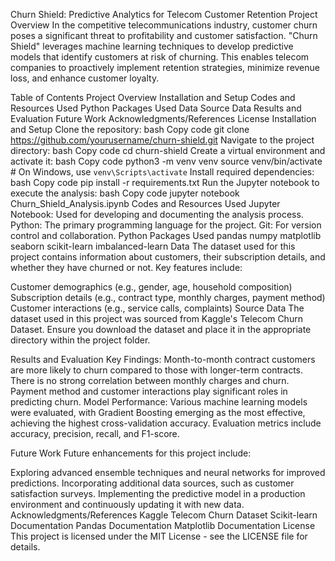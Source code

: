 Churn Shield: Predictive Analytics for Telecom Customer Retention
Project Overview
In the competitive telecommunications industry, customer churn poses a significant threat to profitability and customer satisfaction. "Churn Shield" leverages machine learning techniques to develop predictive models that identify customers at risk of churning. This enables telecom companies to proactively implement retention strategies, minimize revenue loss, and enhance customer loyalty.

Table of Contents
Project Overview
Installation and Setup
Codes and Resources Used
Python Packages Used
Data
Source Data
Results and Evaluation
Future Work
Acknowledgments/References
License
Installation and Setup
Clone the repository:
bash
Copy code
git clone https://github.com/yourusername/churn-shield.git
Navigate to the project directory:
bash
Copy code
cd churn-shield
Create a virtual environment and activate it:
bash
Copy code
python3 -m venv venv
source venv/bin/activate  # On Windows, use `venv\Scripts\activate`
Install required dependencies:
bash
Copy code
pip install -r requirements.txt
Run the Jupyter notebook to execute the analysis:
bash
Copy code
jupyter notebook Churn_Shield_Analysis.ipynb
Codes and Resources Used
Jupyter Notebook: Used for developing and documenting the analysis process.
Python: The primary programming language for the project.
Git: For version control and collaboration.
Python Packages Used
pandas
numpy
matplotlib
seaborn
scikit-learn
imbalanced-learn
Data
The dataset used for this project contains information about customers, their subscription details, and whether they have churned or not. Key features include:

Customer demographics (e.g., gender, age, household composition)
Subscription details (e.g., contract type, monthly charges, payment method)
Customer interactions (e.g., service calls, complaints)
Source Data
The dataset used in this project was sourced from Kaggle's Telecom Churn Dataset. Ensure you download the dataset and place it in the appropriate directory within the project folder.

Results and Evaluation
Key Findings:
Month-to-month contract customers are more likely to churn compared to those with longer-term contracts.
There is no strong correlation between monthly charges and churn.
Payment method and customer interactions play significant roles in predicting churn.
Model Performance:
Various machine learning models were evaluated, with Gradient Boosting emerging as the most effective, achieving the highest cross-validation accuracy. Evaluation metrics include accuracy, precision, recall, and F1-score.

Future Work
Future enhancements for this project include:

Exploring advanced ensemble techniques and neural networks for improved predictions.
Incorporating additional data sources, such as customer satisfaction surveys.
Implementing the predictive model in a production environment and continuously updating it with new data.
Acknowledgments/References
Kaggle Telecom Churn Dataset
Scikit-learn Documentation
Pandas Documentation
Matplotlib Documentation
License
This project is licensed under the MIT License - see the LICENSE file for details.
